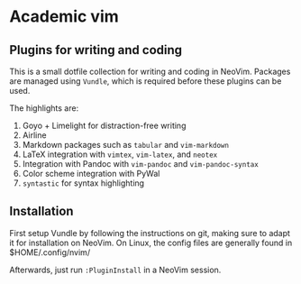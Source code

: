 # Academic vim

## Plugins for writing and coding

This is a small dotfile collection for writing and coding in NeoVim.
Packages are managed using `Vundle`, which is required before these
plugins can be used.

The highlights are:

1. Goyo + Limelight for distraction-free writing
2. Airline
3. Markdown packages such as `tabular` and `vim-markdown`
4. LaTeX integration with `vimtex`, `vim-latex`, and `neotex`
5. Integration with Pandoc with `vim-pandoc` and `vim-pandoc-syntax`
6. Color scheme integration with PyWal
7. `syntastic` for syntax highlighting

## Installation

First setup Vundle by following the instructions on git, making sure
to adapt it for installation on NeoVim. On Linux, the config files are
generally found in \$HOME/.config/nvim/

Afterwards, just run `:PluginInstall` in a NeoVim session.
